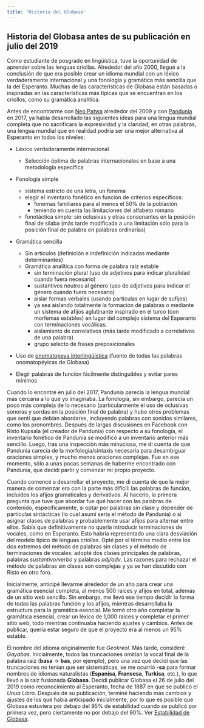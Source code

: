 ```yaml
---
title: 'Historia del Globasa'
---
```


## Historia del Globasa antes de su publicación en julio del 2019

Como estudiante de posgrado en lingüística, tuve la oportunidad de aprender sobre las lenguas criollas. Alrededor del año 2000, llegué a la conclusión de que era posible crear un idioma mundial con un léxico verdaderamente internacional y una fonología y gramática más sencilla que la del Esperanto. Muchas de las características de Globasa están basadas o inspiradas en las características más típicas que se encuentran en los criollos, como su gramática analítica.

Antes de encontrarme con [Neo Patwa](http://patwa.pbworks.com/w/page/14800479/FrontPage) alrededor del 2009 y con [Pandunia](http://www.pandunia.info/) en 2017, ya había desarrollado las siguientes ideas para una lengua mundial completa que no sacrificara la expresividad y la claridad, en otras palabras, una lengua mundial que en realidad podría ser una mejor alternativa al Esperanto en todos los niveles:

- Léxico verdaderamente internacional
    - Selección óptima de palabras internacionales en base a una metodología específica

- Fonología simple
    - sistema estricto de una letra, un fonema
    - elegir el inventario fonético en función de criterios específicos:
        - fonemas familiares para al menos el 50% de la población
        - teniendo en cuenta las limitaciones del alfabeto romano
    - fonotáctica simple: sin oclusivas y otras consonantes en la posición final de sílaba (más tarde modificada a una limitación sólo para la posición final de palabra en palabras ordinarias)

- Gramática sencilla
    - Sin artículos (definición e indefinición indicadas mediante determinantes)
    - Gramática analítica con forma de palabra raíz estable
        - sin terminación plural (uso de adjetivos para indicar pluralidad cuando fuera necesario)
        - sustantivos neutros al género (uso de adjetivos para indicar el género cuando fuera necesario)
        - aislar formas verbales (usando partículas en lugar de sufijos)
        - ya sea aislando totalmente la formación de palabras o mediante un sistema de afijos aglutinante inspirado en el turco (con morfemas estables) en lugar del complejo sistema del Esperanto con terminaciones vocálicas.
        - aislamiento de correlativos (más tarde modificado a correlativos de una palabra)
        - grupo selecto de frases preposicionales

- Uso de [onomatopeya interlingüística](https://en.wikipedia.org/wiki/Cross-linguistic_onomatopoeias) (fuente de todas las palabras onomatopéyicas de Globasa)

- Elegir palabras de función fácilmente distinguibles y evitar pares mínimos

Cuando lo encontré en julio del 2017, Pandunia parecía la lengua mundial más cercana a lo que yo imaginaba. La fonología, sin embargo, parecía un poco más compleja de lo necesario (particularmente el uso de oclusivas sonoras y sordas en la posición final de palabra) y hubo otros problemas que sentí que debían abordarse, incluyendo palabras con sonidos similares, como los pronombres. Después de largas discusiones en Facebook con Risto Kupsala (el creador de Pandunia) con respecto a su fonología, el inventario fonético de Pandunia se modificó a un inventario anterior más sencillo. Luego, tras una inspección más minuciosa, me di cuenta de que Pandunia carecía de la morfología/sintaxis necesaria para desambiguar oraciones simples, y mucho menos oraciones complejas. Fue en ese momento, sólo a unas pocas semanas de haberme encontrado con Pandunia, que decidí partir y comenzar mi propio proyecto.

Cuando comencé a desarrollar el proyecto, me di cuenta de que la mejor manera de comenzar era con la parte más difícil: las palabras de función, incluidos los afijos gramaticales y derivativos. Al hacerlo, la primera pregunta que tuve que abordar fue qué hacer con las palabras de contenido, específicamente, si optar por palabras sin clase y depender de partículas sintácticas (lo cual asumí sería el método de Pandunia) o si asignar clases de palabras y probablemente usar afijos para alternar entre ellos. Sabía que definitivamente no quería introducir terminaciones de vocales, como en Esperanto. Esto habría representado una clara desviación del modelo típico de lenguas criollas. Opté por el término medio entre los dos extremos del método de palabras sin clases y el método de terminaciones de vocales: adopté dos clases principales de palabras, palabras _sustantivo/verbo_ y palabras _adj/adv_. Las razones para rechazar el método de palabras sin clases son complejas y ya se han discutido con Risto en otro foro.

Inicialmente, anticipé llevarme alrededor de un año para crear una gramática esencial completa, al menos 500 raíces y afijos en total, además de un sitio web sencillo. Sin embargo, me llevó ese tiempo decidir la forma de todas las palabras función y los afijos, mientras desarrollaba la estructura para la gramática esencial. Me tomó otro año completar la gramática esencial, crear un léxico de 1,000 raíces y completar el primer sitio web, todo mientras continuaba haciendo ajustes y cambios. Antes de publicar, quería estar seguro de que el proyecto era al menos un 95% estable. 

El nombre del idioma originalmente fue _Geokreol_. Más tarde, consideré _Gayabas_. Inicialmente, todos las truncaciones omitían la vocal final de la palabra raíz (**basa** &rarr; **bas**, por ejemplo), pero una vez que decidí que las truncaciones no tenían que ser sistemáticas, se me ocurrió **-sa** para formar nombres de idiomas naturalistas (**Espanisa**, **Fransesa**, **Turkisa**, etc.), lo que llevó a la raíz fusionada **Globasa**. Decidí publicar Globasa el 26 de julio del 2019 como reconocimiento al Esperanto, fecha de 1887 en que se publicó el _Unua Libro_. Después de su publicación, terminé haciendo más cambios y ajustes de los que había anticipado inicialmente, por lo que es posible que Globasa estuviera por debajo del 95% de estabilidad cuando se publicó por primera vez, pero ciertamente no por debajo del 90%. Ver [Estabilidad de Globasa](/max/andinya-de-globasa).
